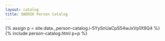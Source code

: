```yaml
---
layout: catalog
title: SWERIK Person Catalog
---
```

{% assign p = site.data._person-catalog.i-5YySnUaCpS54wJxVp1X9Q4 %}
{% include person-catalog.html p=p %}

